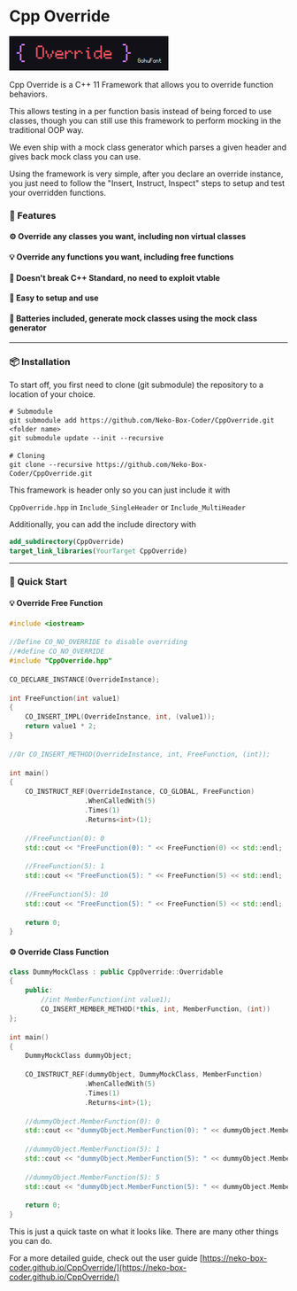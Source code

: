 # Cpp Override

![](./Logo.png)

Cpp Override is a C++ 11 Framework that allows you to override function behaviors. 

This allows testing in a per function basis instead of being forced to use classes, 
though you can still use this framework to perform mocking in the traditional OOP way.

We even ship with a mock class generator which parses a given header and gives back mock class you
can use.

Using the framework is very simple, after you declare an override instance, you just need to follow
the "Insert, Instruct, Inspect" steps to setup and test your overridden functions.

### 🚀 Features
#### ⚙️ Override any classes you want, including **non virtual classes**
#### 💡 Override any functions you want, including **free functions**
#### 📑 Doesn't break **C++ Standard**, no need to exploit vtable
#### 🔌 Easy to setup and use
#### 🔋 Batteries included, generate mock classes using the mock class generator

---

### 📦️ Installation

To start off, you first need to clone (git submodule) the repository to a location of your choice.
```shell
# Submodule
git submodule add https://github.com/Neko-Box-Coder/CppOverride.git <folder name>
git submodule update --init --recursive

# Cloning
git clone --recursive https://github.com/Neko-Box-Coder/CppOverride.git
```

This framework is header only so you can just include it with

`CppOverride.hpp` in `Include_SingleHeader` or `Include_MultiHeader`

Additionally, you can add the include directory with

``` cmake
add_subdirectory(CppOverride)
target_link_libraries(YourTarget CppOverride)
```

---

### 🏃 Quick Start

#### 💡 Override Free Function
```cpp
#include <iostream>

//Define CO_NO_OVERRIDE to disable overriding
//#define CO_NO_OVERRIDE
#include "CppOverride.hpp"

CO_DECLARE_INSTANCE(OverrideInstance);

int FreeFunction(int value1)
{
    CO_INSERT_IMPL(OverrideInstance, int, (value1));
    return value1 * 2;
}

//Or CO_INSERT_METHOD(OverrideInstance, int, FreeFunction, (int));

int main()
{
    CO_INSTRUCT_REF(OverrideInstance, CO_GLOBAL, FreeFunction)
                   .WhenCalledWith(5)
                   .Times(1)
                   .Returns<int>(1);
    
    //FreeFunction(0): 0
    std::cout << "FreeFunction(0): " << FreeFunction(0) << std::endl;
    
    //FreeFunction(5): 1
    std::cout << "FreeFunction(5): " << FreeFunction(5) << std::endl;
    
    //FreeFunction(5): 10
    std::cout << "FreeFunction(5): " << FreeFunction(5) << std::endl;
    
    return 0;
}
```

#### ⚙️ Override Class Function
```cpp
class DummyMockClass : public CppOverride::Overridable
{
    public:
        //int MemberFunction(int value1);
        CO_INSERT_MEMBER_METHOD(*this, int, MemberFunction, (int))
};

int main()
{
    DummyMockClass dummyObject;
    
    CO_INSTRUCT_REF(dummyObject, DummyMockClass, MemberFunction)
                   .WhenCalledWith(5)
                   .Times(1)
                   .Returns<int>(1);
    
    //dummyObject.MemberFunction(0): 0
    std::cout << "dummyObject.MemberFunction(0): " << dummyObject.MemberFunction(0) << std::endl;
    
    //dummyObject.MemberFunction(5): 1
    std::cout << "dummyObject.MemberFunction(5): " << dummyObject.MemberFunction(5) << std::endl;
    
    //dummyObject.MemberFunction(5): 5
    std::cout << "dummyObject.MemberFunction(5): " << dummyObject.MemberFunction(5) << std::endl;
    
    return 0;
}
```

This is just a quick taste on what it looks like. 
There are many other things you can do. 

For a more detailed guide, check out the user guide
[https://neko-box-coder.github.io/CppOverride/](https://neko-box-coder.github.io/CppOverride/)
